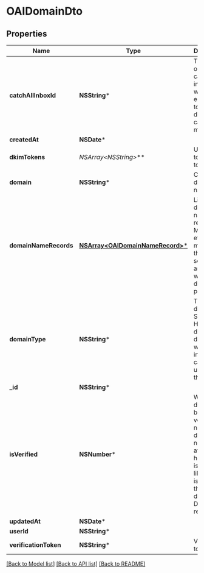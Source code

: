 # OAIDomainDto

## Properties
Name | Type | Description | Notes
------------ | ------------- | ------------- | -------------
**catchAllInboxId** | **NSString*** | The optional catch all inbox that will receive emails sent to the domain that cannot be matched. | [optional] 
**createdAt** | **NSDate*** |  | 
**dkimTokens** | **NSArray&lt;NSString*&gt;*** | Unique token DKIM tokens | [optional] 
**domain** | **NSString*** | Custom domain name | [optional] 
**domainNameRecords** | [**NSArray&lt;OAIDomainNameRecord&gt;***](OAIDomainNameRecord) | List of DNS domain name records (C, MX, TXT) etc that you must add to the DNS server associated with your domain provider. | [optional] 
**domainType** | **NSString*** | The type of domain. SMTP or HTTP domains differ in what inboxes can be used with them. | [optional] 
**_id** | **NSString*** |  | 
**isVerified** | **NSNumber*** | Whether domain has been verified or not. If the domain is not verified after 72 hours there is most likely an issue with the domains DNS records. | [optional] 
**updatedAt** | **NSDate*** |  | 
**userId** | **NSString*** |  | 
**verificationToken** | **NSString*** | Verification tokens | [optional] 

[[Back to Model list]](../README#documentation-for-models) [[Back to API list]](../README#documentation-for-api-endpoints) [[Back to README]](../README)


